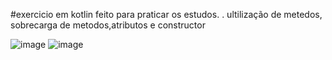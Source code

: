 #exercicio em kotlin feito para praticar os estudos.
. ultilização de metedos, sobrecarga de metodos,atributos e constructor

![image](https://github.com/user-attachments/assets/dcd6f3c6-7882-4eba-bacd-f5d839663ede)
![image](https://github.com/user-attachments/assets/31b45fef-90af-448e-b76b-e8438e39b43b)

